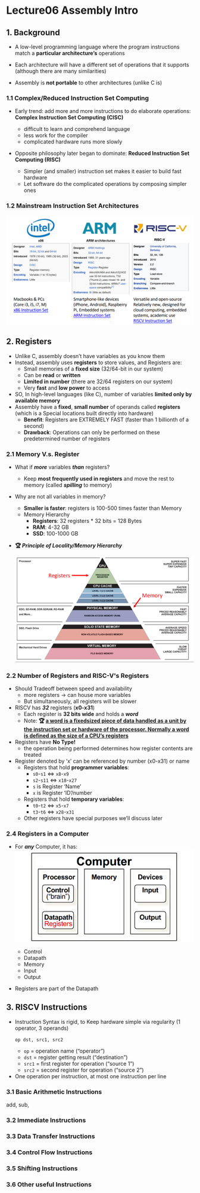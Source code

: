 # Lecture06 Assembly Intro

## 1. Background

* A low-level programming language where the program instructions match a **particular architecture’s** operations

* Each architecture will have a different set of operations that it supports (although there are many similarities)

* Assembly is **not portable** to other architectures (unlike C is)

### 1.1 Complex/Reduced Instruction Set Computing
* Early trend: add more and more instructions to do elaborate operations: **Complex Instruction Set Computing (CISC)** 
    * difficult to learn and comprehend language
    * less work for the compiler
    * complicated hardware runs more slowly

* Opposite philosophy later began to dominate: **Reduced Instruction Set Computing (RISC)**
    * Simpler (and smaller) instruction set makes it easier to build fast hardware
    * Let software do the complicated operations by composing simpler ones

### 1.2 Mainstream Instruction Set Architectures
![lec06-1](./assets/lec06-1.png)

## 2. Registers
* Unlike C, assembly doesn’t have variables as you know them
* Instead, assembly uses **registers** to store values, and Registers are:
    * Small memories of a **fixed size** (32/64-bit in our system)
    * Can be **read** or **written**
    * **Limited in number** (there are 32/64 registers on our system)
    * Very **fast** and **low power** to access
* SO, In high-level languages (like C), number of variables **limited only by available memory**
* Assembly have a **fixed**, **small number** of operands called **registers** (which is a Special locations built directly into hardware)
    * **Benefit**: Registers are EXTREMELY FAST (faster than 1 billionth of a second)
    * **Drawback**: Operations can only be performed on these predetermined number of registers

### 2.1 Memory V.s. Register
* What if ***more*** variables ***than*** registers?
    * Keep **most frequently used in registers** and move the rest to memory (called ***spilling*** to memory)
* Why are not all variables in memory?
    * **Smaller is faster**: registers is 100-500 times faster than Memory
    * Memory Hierarchy
        * **Registers**: 32 registers * 32 bits = 128 Bytes
        * **RAM**: 4-32 GB
        * **SSD**: 100-1000 GB

* **🏆 *Principle of Locality/Memory Hierarchy***
  
    ![lec06-2](./assets/lec06-2.png)

### 2.2 Number of Registers and RISC-V's Registers
* Should Tradeoff between speed and availability
    * more registers → can house more variables
    * But simultaneously, all registers will be slower
* RISCV has ***32*** registers (**x0-x31**)
    * Each register is **32 bits wide** and holds a ***word***
    * Note: **🏆 <u>a word is a fixedsized piece of data handled as a unit by the instruction set or hardware of the processor. Normally a word is defined as the size of a CPU’s registers</u>**
* Registers have **No Type!**
    * the operation being performed determines how register contents are treated
* Register denoted by ‘x’ can be referenced by number (x0-x31) or name
    * Registers that hold **programmer variables**:
        * `s0`-`s1` $\Leftrightarrow$ `x8`-`x9`
        * `s2`-`s11` $\Leftrightarrow$ `x18`-`x27`
        * `s` is Register ‘Name’
        * `x` is Register ‘ID’/number    
    * Registers that hold **temporary variables**:
        * `t0`-`t2` $\Leftrightarrow$ `x5`-`x7`
        * `t3`-`t6` $\Leftrightarrow$ `x28`-`x31`
    * Other registers have special purposes we’ll discuss later

### 2.4 Registers in a Computer
* For ***any*** Computer, it has: 
    ![lec06-3](./assets/lec06-3.png)
    * Control
    * Datapath
    * Memory
    * Input
    * Output

* Registers are part of the Datapath

## 3. RISCV Instructions
* Instruction Syntax is rigid, to Keep hardware simple via regularity (1 operator, 3 operands)
    ```assembly
    op dst, src1, src2
    ```
    * `op` = operation name (“operator”)
    * `dst` = register getting result (“destination”)
    * `src1` = first register for operation (“source 1”)
    * `src2` = second register for operation (“source 2”)
* One operation per instruction, at most one instruction per line

### 3.1 Basic Arithmetic Instructions 
add, sub, 



### 3.2 Immediate Instructions



### 3.3 Data Transfer Instructions



### 3.4 Control Flow Instructions



### 3.5 Shifting Instructions



### 3.6 Other useful Instructions



